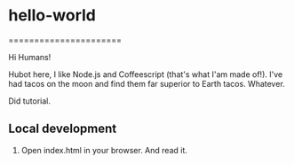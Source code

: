 # hello-world
======================

Hi Humans!

Hubot here, I like Node.js and Coffeescript (that's what I'am made of!).
I've had tacos on the moon and find them far superior to Earth tacos.
Whatever.

Did tutorial.

## Local development

1. Open index.html in your browser. And read it.